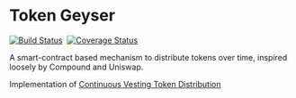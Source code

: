 # Token Geyser

[![Build Status](https://travis-ci.com/ampleforth/continuous-vesting-distribution.svg?token=o34Gqy9mFp6fX3Y6jzyy&branch=master)](https://travis-ci.com/ampleforth/continuous-vesting-distribution)&nbsp;&nbsp;[![Coverage Status](https://coveralls.io/repos/github/ampleforth/continuous-vesting-distribution/badge.svg?branch=master&t=SfvCrQ)](https://coveralls.io/github/ampleforth/continuous-vesting-distribution?branch=master)

A smart-contract based mechanism to distribute tokens over time, inspired loosely by Compound and Uniswap.

Implementation of [Continuous Vesting Token Distribution](https://github.com/ampleforth/RFCs/blob/master/RFCs/rfc-1.md)
